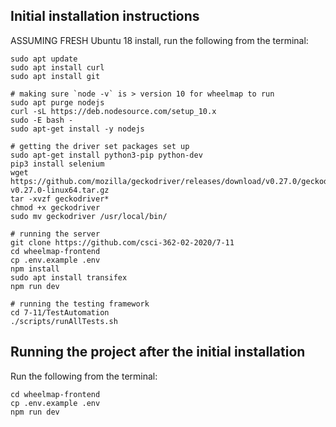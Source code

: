 ## Initial installation instructions

ASSUMING FRESH Ubuntu 18 install, run the following from the terminal:

```
sudo apt update
sudo apt install curl 
sudo apt install git 

# making sure `node -v` is > version 10 for wheelmap to run
sudo apt purge nodejs
curl -sL https://deb.nodesource.com/setup_10.x
sudo -E bash -
sudo apt-get install -y nodejs

# getting the driver set packages set up
sudo apt-get install python3-pip python-dev
pip3 install selenium
wget https://github.com/mozilla/geckodriver/releases/download/v0.27.0/geckodriver-v0.27.0-linux64.tar.gz
tar -xvzf geckodriver* 
chmod +x geckodriver
sudo mv geckodriver /usr/local/bin/

# running the server 
git clone https://github.com/csci-362-02-2020/7-11
cd wheelmap-frontend
cp .env.example .env
npm install 
sudo apt install transifex
npm run dev

# running the testing framework 
cd 7-11/TestAutomation
./scripts/runAllTests.sh
```

## Running the project after the initial installation
Run the following from the terminal:
```
cd wheelmap-frontend        
cp .env.example .env
npm run dev
```

